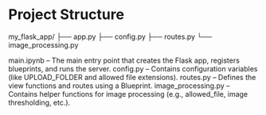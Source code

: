 # Project Structure

my_flask_app/
├── app.py
├── config.py
├── routes.py
└── image_processing.py

main.ipynb – The main entry point that creates the Flask app, registers blueprints, and runs the server.
config.py – Contains configuration variables (like UPLOAD_FOLDER and allowed file extensions).
routes.py – Defines the view functions and routes using a Blueprint.
image_processing.py – Contains helper functions for image processing (e.g., allowed_file, image thresholding, etc.).

